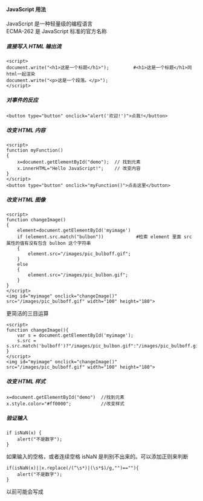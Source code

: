 #### JavaScript 用法 
JavaScript 是一种轻量级的编程语言  
ECMA-262 是 JavaScript 标准的官方名称


##### 直接写入 HTML 输出流
```
<script>
document.write("<h1>这是一个标题</h1>");         #<h1>这是一个标题</h1>同html一起渲染
document.write("<p>这是一个段落。</p>");
</script>
```
##### 对事件的反应
```
<button type="button" onclick="alert('欢迎!')">点我!</button>
```
##### 改变 HTML 内容
```
<script>
function myFunction()
{
	x=document.getElementById("demo");  // 找到元素
	x.innerHTML="Hello JavaScript!";    // 改变内容
}
</script>
<button type="button" onclick="myFunction()">点击这里</button>
```
##### 改变 HTML 图像
```
<script>
function changeImage()
{
    element=document.getElementById('myimage')
    if (element.src.match("bulbon"))            #检索 element 里面 src 属性的值有没有包含 bulbon 这个字符串
    {
        element.src="/images/pic_bulboff.gif";
    }
    else
    {
        element.src="/images/pic_bulbon.gif";
    }
}
</script>
<img id="myimage" onclick="changeImage()" src="/images/pic_bulboff.gif" width="100" height="180">
```
更简洁的三目运算
```
<script>
function changeImage(){
	var s = document.getElementById('myimage');
	s.src = s.src.match('bulboff')?"/images/pic_bulbon.gif":"/images/pic_bulboff.gif";
}
</script>
<img id="myimage" onclick="changeImage()" src="/images/pic_bulboff.gif" width="100" height="180">

```
##### 改变 HTML 样式
```
x=document.getElementById("demo")  //找到元素 
x.style.color="#ff0000";           //改变样式
```
##### 验证输入
```
if isNaN(x) {
    alert("不是数字");
}
```
如果输入的空格，或者连续空格 isNaN 是判别不出来的。可以添加正则来判断
```
if(isNaN(x)||x.replace(/(^\s*)|(\s*$)/g,"")==""){
    alert("不是数字");
}
```
以前可能会写成 <script type="text/javascript"> 
现在直接 <script> 就可以了。JavaScript 是所有现代浏览器以及 HTML5 中的默认脚本语言

##### 位置
通常的做法是把函数放入 <head> 部分中，或者放在页面底部。这样就可以把它们安置到同一处位置，不会干扰页面的内容  
也可以外置 script
```
<body>
<script src="myScript.js"></script>        #外部脚本不能包含 <script> 标签
</body>
```

#### JavaScript 输出
##### 显示数据
- window.alert() 弹出警告框。
- document.write() 将内容写到 HTML 文档中。      #如果在文档已完成加载后执行 document.write，整个 HTML 页面将被覆盖
- innerHTML 写入到 HTML 元素。
- console.log() 写入到浏览器的控制台

```
window.alert(5 + 6)
document.write("段落已修改")
document.write(date())           #调用日期函数        
document.getElementById("demo").innerHTML = "段落已修改。"

a = 5;
b = 6;
c = a + b;
console.log(c)
```

#### JavaScript 语法
##### 字面量   
在编程语言中，一般固定值称为字面量  
- 数字（Number）字面量  可以是整数或者是小数，或者是科学计数(e)
- 字符串（String）字面量  可以使用单引号或双引号:
- 表达式字面量 用于计算
- 数组（Array）字面量  定义一个数组
- 对象（Object）字面量 定义一个对象（如json）
- 函数（Function）字面量 定义一个函数
##### 数据类型
```
var length = 16;                                  // Number 通过数字字面量赋值 
var points = x * 10;                              // Number 通过表达式字面量赋值
var lastName = "Johnson";                         // String 通过字符串字面量赋值
var cars = ["Saab", "Volvo", "BMW"];              // Array  通过数组字面量赋值
var person = {firstName:"John", lastName:"Doe"};  // Object 通过对象字面量赋值
```
##### 变量
```
var x, length    #使用关键字 var 来定义变量
x = 5
length = 6
```
在指令式语言中，变量通常是可变的。字面量是一个恒定的值

##### 操作符
- 赋值，算术和位运算符	=  +  -  *  /	在 JS 运算符中描述
- 条件，比较及逻辑运算符	==  != <  > 	在 JS 比较运算符中描述

##### 关键字与注释
语句是用分号分隔
```
var y = x * 10;
```
JavaScript 关键字必须以字母、下划线（_）或美元符（$）开始

##### 函数
```
function myFunction(a, b) {
   	return a * b;                                // 返回 a 乘以 b 的结果
}
```

javascript字母大小写
javaScript 使用 Unicode 字符集
JavaScript 中，常见的是驼峰法的命名规则

#### JavaScript 语句
通常我们在每条可执行的语句结尾添加分号。
```
var y = x * 10;
```
使用分号的另一用处是在一行中编写多条语句。
```
var y = x * 10;var m 
```

##### 代码块
代码块以左花括号开始，以右花括号结束。
代码块的作用是一并地执行语句序列
函数中常见

##### 语句标识符
JavaScript 语句通常以一个 语句标识符 为开始，并执行该语句
```
break	
catch	语句块，在 try 语句块执行出错时执行 catch 语句块。
continue	跳过循环中的一个迭代。
do ... while	执行一个语句块，在条件语句为 true 时继续执行该语句块。
for	在条件语句为 true 时，可以将代码块执行指定的次数。
for ... in	
function	定义一个函数
if ... else	
return	
switch	用于基于不同的条件来执行不同的动作。
throw	抛出（生成）错误 。
try	实现错误处理，与 catch 一同使用。
var	
while	
```
##### 对代码行进行折行
```
document.write("你好 \
世界!");

document.write \       #但是这样不行
("你好世界!");
```
#### JavaScript 注释
##### 多行注释
以 /* 开始，以 */ 结尾。

#### 应用注释符号验证浏览器是否支持 JavaScript 脚本功能
```
<script>
<!--                                                    #HTML提供的注释符号进行验证,不支持javascrip的会被注释掉
document.write("您的浏览器支持JavaScript脚本!");          #支持的会读取，用//避免 JavaScript 执行 --> 标签
//-->
</script>
```

#### JavaScript 变量
- 变量必须以字母开头
- 变量也能以 $ 和 _ 符号开头（不过我们不推荐这么做）
- 变量名称对大小写敏感（y 和 Y 是不同的变量）
```
var carname;  #声明一个变量，为空值undefined
````
一条语句，多个变量
```
var lastname="Doe", age=30, job="carpenter";
```
也可以分行
```
var lastname="Doe",
age=30,
job="carpenter";
```
但是这样不行
```
var x,y,z=1;    #x,y 为 undefined， z 为 1
```
重新声明变量不会丢失值
```
var carname="Volvo"; 
var carname;              #还是"Volvo"  
```
##### let变量
let允许你声明一个作用域被限制在块级中的变量、语句或者表达式。在Function中局部变量推荐使用let变量，避免变量名冲突
let 声明的变量只在其声明的块或子块中可用  
var 声明的变量的作用域是整个封闭函数
```
function varTest() {
    var x = 1;
    if (true) {
        var x = 2;       // 同样的变量!
        console.log(x);  // 2
    }
    console.log(x);  // 2
}

function letTest() {
    let x = 1;
    if (true) {
        let x = 2;       // 不同的变量    
        console.log(x);  // 2  
    }
    console.log(x);  // 1
}
```

##### 变量作用域
Javascript声明变量的时候，虽然用var关键字声明和不用关键字声明，很多时候运行并没有问题，但是这两种方式还是有区别的
```
// num1为全局变量，num2为window的一个属性      #????????
var num1 = 1;
num2 = 2;
// delete num1;  无法删除
// delete num2;  删除
function model(){
var num1 = 1; // 本地变量
num2 = 2;     // window的属性
    // 匿名函数
    (function(){
        var num = 1; // 本地变量
        num1 = 2; // 继承作用域（闭包）
        num3 = 3; // window的属性
    }())
}
```
#### JavaScript 数据类型
字符串（String）、数字(Number)、布尔(Boolean)、数组(Array)、对象(Object)、空（Null）、未定义（Undefined）

##### 动态类型
相同的变量可用作不同的类型

##### 字符串
...
##### 数字
只有一种数字类型。数字可以带小数点，也可以不带
```
var x1=34.00;      //使用小数点来写
var x2=34;         //不使用小数点来写
```
极大或极小的数字可以通过科学（指数）计数法来书写
```
var y=123e5;      // 12300000
var z=123e-5;     // 0.00123
```

##### 布尔
```
var x=true;
var y=false;      #首字母小写，python首字母大写
```
##### 数组
```
var cars=new Array();
cars[0]="Saab";                
cars[1]="Volvo";
cars[2]="BMW";
```
或者(condensed array):
```
var cars=new Array("Saab","Volvo","BMW");
```
或者 (literal array):
```
var cars=["Saab","Volvo","BMW"];
```
##### java对象       
对象由花括号分隔。在括号内部，对象的属性以名称和值对的形式 (name : value) 来定义。属性由逗号分隔，有点像python dict
```
var person={firstname:"John", lastname:"Doe", id:5566};   #有三个属性
```
查找
```
name=person.lastname;        
name=person["lastname"];
```

##### Undefined 和 Null
可以通过将变量的值设置为 null 来清空变量
```
cars=null;
person=null;
```
##### 声明变量类型
声明新变量时，可以使用关键词 "new" 来声明其类型
```
var carname=new String;
var x=      new Number;
var y=      new Boolean;
var cars=   new Array;
var person= new Object;
```
#### JavaScript 对象
键值对在 JavaScript 对象通常称为 对象属性

##### 访问对象属性
两种方式访问对象属性
```
person.lastName;
person["lastName"];
```
##### 对象方法
对象方法通过添加 () 调用 (作为一个函数)
```
var person = {
    firstName: "John",
    lastName : "Doe",
    id : 5566,
    fullName : function() 
	{
       return this.firstName + " " + this.lastName;
    }
};
```
对上述对象操作
```
name = person.fullName;     #结果：function() { return this.firstName + " " + this.lastName; }

name = person.fullName();   #结果John Doe
```
#### JavaScript 函数
函数就是包裹在花括号中的代码块，前面使用了关键词 function：
```
function functionname()
{
执行代码
}
```
##### 传参
您可以发送任意多的参数，由逗号 (,) 分隔：
```
myFunction(argument1,argument2)

```
声明函数时，请把参数作为变量来声明
```
function myFunction(var1,var2)
{
代码
}
```
实例
```
<p>点击这个按钮，来调用带参数的函数。</p>
<button onclick="myFunction('Harry Potter','Wizard')">点击这里</button>
<script>
function myFunction(name,job){
    alert("Welcome " + name + ", the " + job);
}
</script>
```
##### 带有返回值的函数``
```
function myFunction()
{
    var x=5;
    return x;
}
```
函数调用将被返回值取代
```
var myVar=myFunction();
document.getElementById("demo").innerHTML=myFunction();
```
return退出函数
```
function myFunction(a,b)       
{
    if (a>b)       #如果 a 大于 b，则上面的代码将退出函数，并不会计算 a 和 b 的总和
    {
        return;
    }
    x=a+b
}
```

##### 向未声明的 JavaScript 变量分配值
如果您把值赋给尚未声明的变量，该变量将被自动作为 window 的一个属性。 并不是windows
```
carname="Volvo";
```
非严格模式下给未声明变量赋值创建的全局变量，是全局对象的可配置属性，可以删除。
```
var var1 = 1; // 不可配置全局属性
var2 = 2; // 没有使用 var 声明，可配置全局属性

console.log(this.var1); // 1
console.log(window.var1); // 1

delete var1; // false 无法删除
console.log(var1); //1

delete var2; 
console.log(delete var2); // true
console.log(var2); // 已经删除 报错变量未定义
```
##### JavaScript 变量的全局属性
？？？？？

#### JavaScript 作用域
作用域为可访问变量，对象，函数的集合  
##### 局部作用域
变量在函数内声明，变量为局部作用域
```
// 此处不能调用 carName 变量
function myFunction() {
    var carName = "Volvo";
    // 函数内可调用 carName 变量
}
```
因为局部变量只作用于函数内，所以不同的函数可以使用相同名称的变量

##### 全局作用域
全局变量有 全局作用域
```
var carName = " Volvo";
// 此处可调用 carName 变量
function myFunction() {
    // 函数内可调用 carName 变量
}
```
如果变量在函数内没有声明（没有使用 var 关键字），该变量为全局变量    

```
// 此处可调用 carName 变量
 
function myFunction() {
    carName = "Volvo";
    // 此处可调用 carName 变量
}
```

##### JavaScript 变量生命周期 
局部变量在函数执行完毕后销毁   
全局变量在页面关闭后销毁

##### HTML 中的全局变量  
在 HTML 中, 全局变量是 window 对象: 所有数据变量都属于 window 对象
```
全局变量，或者函数，可以覆盖 window 对象的变量或者函数  
局部变量，包括 window 对象可以覆盖全局变量和函数
```

#### JavaScript 事件
常见的HTML事件
```
onchange      HTML 元素改变
onclick       用户点击 HTML 元素
onmouseover   用户在一个HTML元素上移动鼠标
onmouseout    用户从一个HTML元素上移开鼠标
onkeydown     用户按下键盘按键
onload        浏览器已完成页面的加载
```

HTML 元素中可以添加事件属性，使用 JavaScript 代码来添加 HTML 元素。 
```
<some-HTML-element some-event='JavaScript 代码'>
<some-HTML-element some-event="JavaScript 代码">
```
```
<button onclick="getElementById('demo').innerHTML=Date()">现在的时间是?</button>       
<button onclick="this.innerHTML=Date()">现在的时间是?</button>               #修改自身button元素显示的文字
```

#### JavaScript 字符串
##### 特殊字符
```
\'	单引号
\"	双引号
\\	反斜杠
\n	换行
\r	回车
\t	tab(制表符)
\b	退格符
\f	换页符
```

##### 字符串可以是对象
通常JavaScript 字符串是原始值（原始值字符串），可以使用字符创建： var firstName = "John"   
但我们也可以使用 new 关键字将字符串定义为一个对象（对象字符串）： var firstName = new String("John")
```
var x = "John";
var y = new String("John");
typeof x // 返回 String
typeof y // 返回 Object
```
不要创建 String 对象。它会拖慢执行速度，并可能产生其他副作用
```
var x = "John";              
var y = new String("John");
(x === y) // 结果为 false，因为 x 是字符串，y 是对象
```
=== 为绝对相等，即数据类型与值都必须相等。

##### 字符串属性和方法
原始值字符串，如 "John", 没有属性和方法(因为他们不是对象)。
原始值可以使用 JavaScript 的属性和方法，因为 JavaScript 在执行方法和属性时可以把原始值当作对象
**属性**
```
constructor	返回创建字符串属性的函数
length	返回字符串的长度
prototype	允许您向对象添加属性和方法
```
**方法**
```
charAt()	返回指定索引位置的字符
charCodeAt()	返回指定索引位置字符的 Unicode 值
concat()	连接两个或多个字符串，返回连接后的字符串
fromCharCode()	将 Unicode 转换为字符串
indexOf()	返回字符串中检索指定字符第一次出现的位置
lastIndexOf()	返回字符串中检索指定字符最后一次出现的位置
localeCompare()	用本地特定的顺序来比较两个字符串
match()	找到一个或多个正则表达式的匹配
replace()	替换与正则表达式匹配的子串
search()	检索与正则表达式相匹配的值
slice()	提取字符串的片断，并在新的字符串中返回被提取的部分
split()	把字符串分割为子字符串数组
substr()	从起始索引号提取字符串中指定数目的字符
substring()	提取字符串中两个指定的索引号之间的字符
toLocaleLowerCase()	根据主机的语言环境把字符串转换为小写，只有几种语言（如土耳其语）具有地方特有的大小写映射
toLocaleUpperCase()	根据主机的语言环境把字符串转换为大写，只有几种语言（如土耳其语）具有地方特有的大小写映射
toLowerCase()	把字符串转换为小写
toString()	返回字符串对象值
toUpperCase()	把字符串转换为大写
trim()	移除字符串首尾空白
valueOf()	返回某个字符串对象的原始值
```
#### JavaScript 运算符
##### 算术运算符
y=5
```
+	加法	   x=y+2	7	5	
-	减法	   x=y-2	3	5	
*	乘法	   x=y*2	10	5	
/	除法	   x=y/2	2.5	5	
%	取模（余数）	x=y%2	     1	     5	
++	自增	   x=++y	6	6	 #++y先自增后赋值
                     x=y++	  5	  6	   #y++先赋值后自增
--	自减	   x=--y	4	4	
                     x=y--	  5	  4
```

##### 赋值运算符
x=10 和 y=5
```
=	x=y	 	x=5	 
+=	x+=y	x=x+y	x=15	 
-=	x-=y	x=x-y	x=5	 
*=	x*=y	x=x*y	x=50	 
/=	x/=y	x=x/y	x=2	 
%=	x%=y	x=x%y	x=0
```

##### 用于字符串的 + 运算符
```
txt1="What a very";
txt2="nice day";
txt3=txt1+txt2;             #What a verynice day
```
把空格插入一个字符串之中
```
txt1="What a very ";
txt2="nice day";
txt3=txt1+txt2;             #What a very nice day
```
把空格插入表达式中
```
txt1="What a very";
txt2="nice day";
txt3=txt1+" "+txt2;             #What a very nice day
```
##### 对字符串和数字进行加法运算
如果把数字与字符串相加，结果将成为字符串！
```
x=5+5;
y="5"+5;
z="Hello"+5;
```

##### 逻辑运算符
逻辑运算符用于测定变量或值之间的逻辑。
给定 x=6 以及 y=3
```
&&	and	(x < 10 && y > 1) 为 true
||	or	(x==5 || y==5) 为 false
!	not	!(x==y) 为 true
```
##### 条件运算符
基于某些条件对变量进行赋值
```
voteable=(age<18)?"年龄太小":"年龄已达到";   #如果变量 age 中的值小于 18，则向变量 voteable 赋值 "年龄太小"，否则赋值 "年龄已达到"

```
#### JavaScript if...Else 语句
##### if 语句
```
if (time<20)
{
    x="Good day";
}
```

##### if...else 语句
```
if (time<20)
{
    x="Good day";
}
else
{
    x="Good evening";
}

```

##### if...else if...else 语句
```
if (time<10)
{
    document.write("<b>早上好</b>");
}
else if (time>=10 && time<16)
{
    document.write("<b>今天好</b>");
}
else
{
    document.write("<b>晚上好!</b>");
}
```
#### JavaScript switch 语句
switch 语句来选择要执行的多个代码块之一
```
var d=new Date().getDay(); 
switch (d) 
{ 
  case 0:x="今天是星期日"; 
  break; 
  case 1:x="今天是星期一"; 
  break; 
  case 2:x="今天是星期二"; 
  break; 
  case 3:x="今天是星期三"; 
  break; 
  case 4:x="今天是星期四"; 
  break; 
  case 5:x="今天是星期五"; 
  break; 
  case 6:x="今天是星期六"; 
  break; 
}
```

##### default 关键词
请使用 default 关键词来规定匹配不存在时做的事情
```
var d=new Date().getDay();
switch (d)
{
    case 6:x="今天是星期六";
    break;
    case 0:x="今天是星期日";
    break;
    default:
    x="期待周末";
}
document.getElementById("demo").innerHTML=x;b
```
#### JavaScript for 循环
```
for (var i=0;i<cars.length;i++)
{ 
    document.write(cars[i] + "<br>");
}
```
##### 不同类型的循环
- for - 循环代码块一定的次数
- for/in - 循环遍历对象的属性
- while - 当指定的条件为 true 时循环指定的代码块
- do/while - 同样当指定的条件为 true 时循环指定的代码块

**For 循环**
```
for (var i=0; i<5; i++)
{
      x=x + "该数字为 " + i + "<br>";
}
```
开始变量省略写法
```
var i=2,len=cars.length;      #循环体外部已经定义变量
for (; i<len; i++)
{ 
    document.write(cars[i] + "<br>");
}
```
循环条件省略，那么必须在循环内提供 break。否则循环就无法停下来

变量的变化也可以省略
```
var i=0,len=cars.length;
for (; i<len; )
{ 
    document.write(cars[i] + "<br>");
    i++;                     #但是通常内部有相应的代码
}
```
##### For/In 循环
JavaScript for/in 语句循环遍历对象的属性
```
var x;
var txt="";
var person={fname:"John",lname:"Doe",age:25}; 

for (x in person)  // x 为属性名
{
    txt=txt + person[x];
}
```

#### JavaScript while 循环
##### while
```
while (i<5)
{
    x=x + "The number is " + i + "<br>";
    i++;
}
```
##### do/while 循环
```
	var x="",i=0;
	do{
		x=x + "该数字为 " + i + "<br>";
	    i++;
	}
	while (i<5)  
```
##### 比较 for 和 while
```
cars=["BMW","Volvo","Saab","Ford"];
var i=0;
while (cars[i])
{
    document.write(cars[i] + "<br>");
    i++;
}
```
while 和 do/while 的区别 : do/while至少会执行一遍

#### JavaScript Break 和 Continue 语句
##### Break 语句
```
for (i=0;i<10;i++)
{
    if (i==3)
    {
        break;
    }
    x=x + "The number is " + i + "<br>";
}
```
##### Continue 语句
```
for (i=0;i<=10;i++)
{
    if (i==3) continue;                            #该例子跳过了值 3
    x=x + "The number is " + i + "<br>";
}
```
